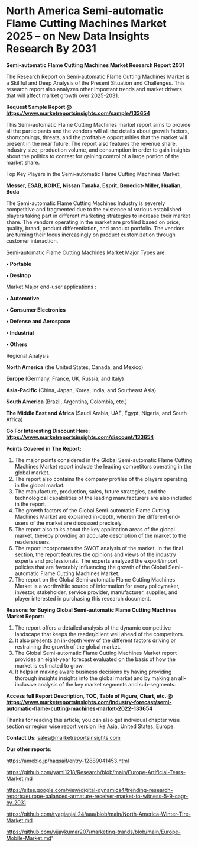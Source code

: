 # North America Semi-automatic Flame Cutting Machines Market 2025 – on New Data Insights Research By 2031

<strong>Semi-automatic Flame Cutting Machines Market Research Report 2031</strong>

The Research Report on Semi-automatic Flame Cutting Machines Market is a Skillful and Deep Analysis of the Present Situation and Challenges. This research report also analyzes other important trends and market drivers that will affect market growth over 2025-2031.

<strong>Request Sample Report @ <a href=https://www.marketreportsinsights.com/sample/133654>https://www.marketreportsinsights.com/sample/133654</a></strong>

This Semi-automatic Flame Cutting Machines market report aims to provide all the participants and the vendors will all the details about growth factors, shortcomings, threats, and the profitable opportunities that the market will present in the near future. The report also features the revenue share, industry size, production volume, and consumption in order to gain insights about the politics to contest for gaining control of a large portion of the market share.

Top Key Players in the Semi-automatic Flame Cutting Machines Market:

<strong>Messer, ESAB, KOIKE, Nissan Tanaka, Esprit, Benedict-Miller, Hualian, Boda</strong>

The Semi-automatic Flame Cutting Machines Industry is severely competitive and fragmented due to the existence of various established players taking part in different marketing strategies to increase their market share. The vendors operating in the market are profiled based on price, quality, brand, product differentiation, and product portfolio. The vendors are turning their focus increasingly on product customization through customer interaction.

Semi-automatic Flame Cutting Machines Market Major Types are:

<strong>• Portable

• Desktop</strong>

Market Major end-user applications :

<strong>• Automotive

• Consumer Electronics

• Defense and Aerospace

• Industrial

• Others</strong>

Regional Analysis

</u><strong><b>North America</b></strong> (the United States, Canada, and Mexico)

<strong><b>Europe </b></strong>(Germany, France, UK, Russia, and Italy)

<strong><b>Asia-Pacific</b></strong> (China, Japan, Korea, India, and Southeast Asia)

<strong><b>South America</b></strong> (Brazil, Argentina, Colombia, etc.)

<strong><b>The Middle East and Africa</b></strong> (Saudi Arabia, UAE, Egypt, Nigeria, and South Africa)

<strong>Go For Interesting Discount Here: <a href=https://www.marketreportsinsights.com/discount/133654>https://www.marketreportsinsights.com/discount/133654</a></strong>

<strong>Points Covered in The Report:</strong>
<ol>
  <li>The major points considered in the Global Semi-automatic Flame Cutting Machines Market report include the leading competitors operating in the global market.</li>
  <li>The report also contains the company profiles of the players operating in the global market.</li>
  <li>The manufacture, production, sales, future strategies, and the technological capabilities of the leading manufacturers are also included in the report.</li>
  <li>The growth factors of the Global Semi-automatic Flame Cutting Machines Market are explained in-depth, wherein the different end-users of the market are discussed precisely.</li>
  <li>The report also talks about the key application areas of the global market, thereby providing an accurate description of the market to the readers/users.</li>
  <li>The report incorporates the SWOT analysis of the market. In the final section, the report features the opinions and views of the industry experts and professionals. The experts analyzed the export/import policies that are favorably influencing the growth of the Global Semi-automatic Flame Cutting Machines Market.</li>
  <li>The report on the Global Semi-automatic Flame Cutting Machines Market is a worthwhile source of information for every policymaker, investor, stakeholder, service provider, manufacturer, supplier, and player interested in purchasing this research document.</li>
</ol>
<strong>Reasons for Buying Global Semi-automatic Flame Cutting Machines Market Report:</strong>

<ol>
  <li>The report offers a detailed analysis of the dynamic competitive landscape that keeps the reader/client well ahead of the competitors.</li>
  <li>It also presents an in-depth view of the different factors driving or restraining the growth of the global market.</li>
  <li>The Global Semi-automatic Flame Cutting Machines Market report provides an eight-year forecast evaluated on the basis of how the market is estimated to grow.</li>
  <li>It helps in making aware business decisions by having providing thorough insights insights into the global market and by making an all-inclusive analysis of the key market segments and sub-segments.</li>
</ol>
<strong>Access full Report Description, TOC, Table of Figure, Chart, etc. @ <a href=https://www.marketreportsinsights.com/industry-forecast/semi-automatic-flame-cutting-machines-market-2022-133654>https://www.marketreportsinsights.com/industry-forecast/semi-automatic-flame-cutting-machines-market-2022-133654</a></strong>


Thanks for reading this article; you can also get individual chapter wise section or region wise report version like Asia, United States, Europe.

<strong>Contact Us:</strong>
sales@marketreportsinsights.com

<strong>Our other reports:</strong>

<a href=https://ameblo.jp/haqsaif/entry-12889041453.html>https://ameblo.jp/haqsaif/entry-12889041453.html</a>

<a href=https://github.com/yami1218/Research/blob/main/Europe-Artificial-Tears-Market.md>https://github.com/yami1218/Research/blob/main/Europe-Artificial-Tears-Market.md</a>

<a href=https://sites.google.com/view/digital-dynamics4/trending-research-reports/europe-balanced-armature-receiver-market-to-witness-5-9-cagr-by-2031>https://sites.google.com/view/digital-dynamics4/trending-research-reports/europe-balanced-armature-receiver-market-to-witness-5-9-cagr-by-2031</a>

<a href=https://github.com/tyagianjali24/aaa/blob/main/North-America-Winter-Tire-Market.md>https://github.com/tyagianjali24/aaa/blob/main/North-America-Winter-Tire-Market.md</a>

<a href=https://github.com/vijaykumar207/marketing-trands/blob/main/Europe-Mobile-Market.md>https://github.com/vijaykumar207/marketing-trands/blob/main/Europe-Mobile-Market.md</a>"
